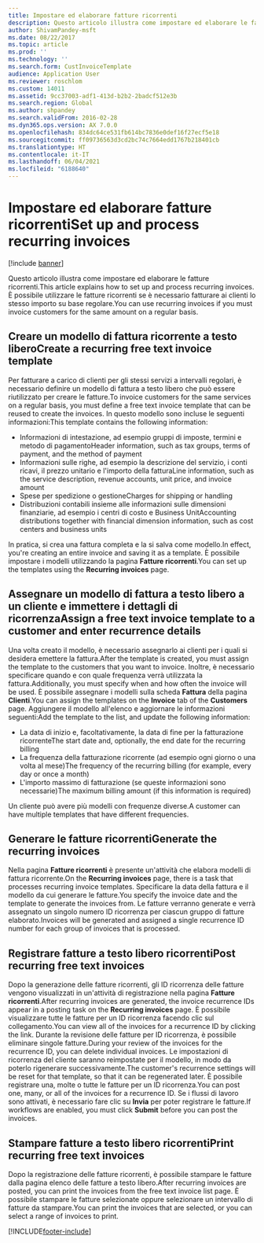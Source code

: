 ```yaml
---
title: Impostare ed elaborare fatture ricorrenti
description: Questo articolo illustra come impostare ed elaborare le fatture ricorrenti. È possibile utilizzare le fatture ricorrenti se è necessario fatturare ai clienti lo stesso importo su base regolare.
author: ShivamPandey-msft
ms.date: 08/22/2017
ms.topic: article
ms.prod: ''
ms.technology: ''
ms.search.form: CustInvoiceTemplate
audience: Application User
ms.reviewer: roschlom
ms.custom: 14011
ms.assetid: 9cc37003-adf1-413d-b2b2-2badcf512e3b
ms.search.region: Global
ms.author: shpandey
ms.search.validFrom: 2016-02-28
ms.dyn365.ops.version: AX 7.0.0
ms.openlocfilehash: 834dc64ce531fb614bc7836e0def16f27ecf5e18
ms.sourcegitcommit: ff09736563d3cd2bc74c7664edd1767b218401cb
ms.translationtype: HT
ms.contentlocale: it-IT
ms.lasthandoff: 06/04/2021
ms.locfileid: "6188640"
---
```

# <a name="set-up-and-process-recurring-invoices"></a><span data-ttu-id="c9089-104">Impostare ed elaborare fatture ricorrenti</span><span class="sxs-lookup"><span data-stu-id="c9089-104">Set up and process recurring invoices</span></span>

[!include [banner](../includes/banner.md)]

<span data-ttu-id="c9089-105">Questo articolo illustra come impostare ed elaborare le fatture ricorrenti.</span><span class="sxs-lookup"><span data-stu-id="c9089-105">This article explains how to set up and process recurring invoices.</span></span> <span data-ttu-id="c9089-106">È possibile utilizzare le fatture ricorrenti se è necessario fatturare ai clienti lo stesso importo su base regolare.</span><span class="sxs-lookup"><span data-stu-id="c9089-106">You can use recurring invoices if you must invoice customers for the same amount on a regular basis.</span></span>

## <a name="create-a-recurring-free-text-invoice-template"></a><span data-ttu-id="c9089-107">Creare un modello di fattura ricorrente a testo libero</span><span class="sxs-lookup"><span data-stu-id="c9089-107">Create a recurring free text invoice template</span></span>

<span data-ttu-id="c9089-108">Per fatturare a carico di clienti per gli stessi servizi a intervalli regolari, è necessario definire un modello di fattura a testo libero che può essere riutilizzato per creare le fatture.</span><span class="sxs-lookup"><span data-stu-id="c9089-108">To invoice customers for the same services on a regular basis, you must define a free text invoice template that can be reused to create the invoices.</span></span> <span data-ttu-id="c9089-109">In questo modello sono incluse le seguenti informazioni:</span><span class="sxs-lookup"><span data-stu-id="c9089-109">This template contains the following information:</span></span>

-   <span data-ttu-id="c9089-110">Informazioni di intestazione, ad esempio gruppi di imposte, termini e metodo di pagamento</span><span class="sxs-lookup"><span data-stu-id="c9089-110">Header information, such as tax groups, terms of payment, and the method of payment</span></span>
-   <span data-ttu-id="c9089-111">Informazioni sulle righe, ad esempio la descrizione del servizio, i conti ricavi, il prezzo unitario e l'importo della fattura</span><span class="sxs-lookup"><span data-stu-id="c9089-111">Line information, such as the service description, revenue accounts, unit price, and invoice amount</span></span>
-   <span data-ttu-id="c9089-112">Spese per spedizione o gestione</span><span class="sxs-lookup"><span data-stu-id="c9089-112">Charges for shipping or handling</span></span>
-   <span data-ttu-id="c9089-113">Distribuzioni contabili insieme alle informazioni sulle dimensioni finanziarie, ad esempio i centri di costo e Business Unit</span><span class="sxs-lookup"><span data-stu-id="c9089-113">Accounting distributions together with financial dimension information, such as cost centers and business units</span></span>

<span data-ttu-id="c9089-114">In pratica, si crea una fattura completa e la si salva come modello.</span><span class="sxs-lookup"><span data-stu-id="c9089-114">In effect, you're creating an entire invoice and saving it as a template.</span></span> <span data-ttu-id="c9089-115">È possibile impostare i modelli utilizzando la pagina **Fatture ricorrenti**.</span><span class="sxs-lookup"><span data-stu-id="c9089-115">You can set up the templates using the **Recurring invoices** page.</span></span>

## <a name="assign-a-free-text-invoice-template-to-a-customer-and-enter-recurrence-details"></a><span data-ttu-id="c9089-116">Assegnare un modello di fattura a testo libero a un cliente e immettere i dettagli di ricorrenza</span><span class="sxs-lookup"><span data-stu-id="c9089-116">Assign a free text invoice template to a customer and enter recurrence details</span></span>
<span data-ttu-id="c9089-117">Una volta creato il modello, è necessario assegnarlo ai clienti per i quali si desidera emettere la fattura.</span><span class="sxs-lookup"><span data-stu-id="c9089-117">After the template is created, you must assign the template to the customers that you want to invoice.</span></span> <span data-ttu-id="c9089-118">Inoltre, è necessario specificare quando e con quale frequenza verrà utilizzata la fattura.</span><span class="sxs-lookup"><span data-stu-id="c9089-118">Additionally, you must specify when and how often the invoice will be used.</span></span> <span data-ttu-id="c9089-119">È possibile assegnare i modelli sulla scheda **Fattura** della pagina **Clienti**.</span><span class="sxs-lookup"><span data-stu-id="c9089-119">You can assign the templates on the **Invoice** tab of the **Customers** page.</span></span> <span data-ttu-id="c9089-120">Aggiungere il modello all'elenco e aggiornare le informazioni seguenti:</span><span class="sxs-lookup"><span data-stu-id="c9089-120">Add the template to the list, and update the following information:</span></span>

-   <span data-ttu-id="c9089-121">La data di inizio e, facoltativamente, la data di fine per la fatturazione ricorrente</span><span class="sxs-lookup"><span data-stu-id="c9089-121">The start date and, optionally, the end date for the recurring billing</span></span>
-   <span data-ttu-id="c9089-122">La frequenza della fatturazione ricorrente (ad esempio ogni giorno o una volta al mese)</span><span class="sxs-lookup"><span data-stu-id="c9089-122">The frequency of the recurring billing (for example, every day or once a month)</span></span>
-   <span data-ttu-id="c9089-123">L'importo massimo di fatturazione (se queste informazioni sono necessarie)</span><span class="sxs-lookup"><span data-stu-id="c9089-123">The maximum billing amount (if this information is required)</span></span>

<span data-ttu-id="c9089-124">Un cliente può avere più modelli con frequenze diverse.</span><span class="sxs-lookup"><span data-stu-id="c9089-124">A customer can have multiple templates that have different frequencies.</span></span>

## <a name="generate-the-recurring-invoices"></a><span data-ttu-id="c9089-125">Generare le fatture ricorrenti</span><span class="sxs-lookup"><span data-stu-id="c9089-125">Generate the recurring invoices</span></span>
<span data-ttu-id="c9089-126">Nella pagina **Fatture ricorrenti** è presente un'attività che elabora modelli di fattura ricorrente.</span><span class="sxs-lookup"><span data-stu-id="c9089-126">On the **Recurring invoices** page, there is a task that processes recurring invoice templates.</span></span> <span data-ttu-id="c9089-127">Specificare la data della fattura e il modello da cui generare le fatture.</span><span class="sxs-lookup"><span data-stu-id="c9089-127">You specify the invoice date and the template to generate the invoices from.</span></span> <span data-ttu-id="c9089-128">Le fatture verranno generate e verrà assegnato un singolo numero ID ricorrenza per ciascun gruppo di fatture elaborato.</span><span class="sxs-lookup"><span data-stu-id="c9089-128">Invoices will be generated and assigned a single recurrence ID number for each group of invoices that is processed.</span></span>

## <a name="post-recurring-free-text-invoices"></a><span data-ttu-id="c9089-129">Registrare fatture a testo libero ricorrenti</span><span class="sxs-lookup"><span data-stu-id="c9089-129">Post recurring free text invoices</span></span>

<span data-ttu-id="c9089-130">Dopo la generazione delle fatture ricorrenti, gli ID ricorrenza delle fatture vengono visualizzati in un'attività di registrazione nella pagina **Fatture ricorrenti**.</span><span class="sxs-lookup"><span data-stu-id="c9089-130">After recurring invoices are generated, the invoice recurrence IDs appear in a posting task on the **Recurring invoices** page.</span></span> <span data-ttu-id="c9089-131">È possibile visualizzare tutte le fatture per un ID ricorrenza facendo clic sul collegamento.</span><span class="sxs-lookup"><span data-stu-id="c9089-131">You can view all of the invoices for a recurrence ID by clicking the link.</span></span> <span data-ttu-id="c9089-132">Durante la revisione delle fatture per ID ricorrenza, è possibile eliminare singole fatture.</span><span class="sxs-lookup"><span data-stu-id="c9089-132">During your review of the invoices for the recurrence ID, you can delete individual invoices.</span></span> <span data-ttu-id="c9089-133">Le impostazioni di ricorrenza del cliente saranno reimpostate per il modello, in modo da poterlo rigenerare successivamente.</span><span class="sxs-lookup"><span data-stu-id="c9089-133">The customer's recurrence settings will be reset for that template, so that it can be regenerated later.</span></span> <span data-ttu-id="c9089-134">È possibile registrare una, molte o tutte le fatture per un ID ricorrenza.</span><span class="sxs-lookup"><span data-stu-id="c9089-134">You can post one, many, or all of the invoices for a recurrence ID.</span></span> <span data-ttu-id="c9089-135">Se i flussi di lavoro sono attivati, è necessario fare clic su **Invia** per poter registrare le fatture.</span><span class="sxs-lookup"><span data-stu-id="c9089-135">If workflows are enabled, you must click **Submit** before you can post the invoices.</span></span>

## <a name="print-recurring-free-text-invoices"></a><span data-ttu-id="c9089-136">Stampare fatture a testo libero ricorrenti</span><span class="sxs-lookup"><span data-stu-id="c9089-136">Print recurring free text invoices</span></span>

<span data-ttu-id="c9089-137">Dopo la registrazione delle fatture ricorrenti, è possibile stampare le fatture dalla pagina elenco delle fatture a testo libero.</span><span class="sxs-lookup"><span data-stu-id="c9089-137">After recurring invoices are posted, you can print the invoices from the free text invoice list page.</span></span> <span data-ttu-id="c9089-138">È possibile stampare le fatture selezionate oppure selezionare un intervallo di fatture da stampare.</span><span class="sxs-lookup"><span data-stu-id="c9089-138">You can print the invoices that are selected, or you can select a range of invoices to print.</span></span>





[!INCLUDE[footer-include](../../includes/footer-banner.md)]